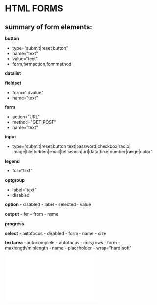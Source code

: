 # HTML FORMS

## summary of form elements: 

**button**
 - type="submit|reset|button"
 - name="text"
 - value="text"
 - form,formaction,formmethod


 **datalist**

 **fieldset**
  - form="idvalue"
  - name="text"

  **form**
   - action="URL"
   - method="GET|POST"
   - name="text"

  **input**
   - type="submit|reset|button
   		   text|password|checkbox|radio|
   		   image|file|hidden|email|tel
   		   search|url|data|time|number|range|color"

  **legend**
   - for="text"

  **optgroup**
   - label="text"
   - disabled

   **option**
    - disabled
    - label
    - selected
    - value

   **output**
     - for
     - from
     - name

   **progress**

   **select**
     - autofocus
     - disabled
     - form
     - name
     - size

   **textarea**
     - autocomplete
     - autofocus
     - cols,rows
     - form
     - maxlength/minlength
     - name
     - placeholder
     - wrap="hard|soft"


![example](pizza_final.html)
